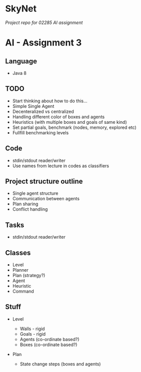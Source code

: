 # SkyNet
*Project repo for 02285 AI assignment*

# AI - Assignment 3

## Language
- Java 8

## TODO
- Start thinking about how to do this...
- Simple Single Agent
- Decenteralized vs centralized
- Handling different color of boxes and agents
- Heuristics (with multiple boxes and goals of same kind)
- Set partial goals, benchmark (nodes, memory, explored etc)
- Fullfill benchmarking levels


## Code
- stdin/stdout reader/writer
- Use names from lecture in codes as classifiers

## Project structure outline
- Single agent structure
- Communication between agents 
- Plan sharing
- Conflict handling


## Tasks
- stdin/stdout reader/writer 


## Classes
- Level
- Planner
- Plan (strategy?)
- Agent
- Heuristic
- Command


## Stuff
- Level
    - Walls - rigid
    - Goals - rigid
    - Agents (co-ordinate based?)
    - Boxes (co-ordinate based?)

- Plan
    - State change steps (boxes and agents)

